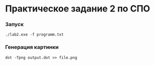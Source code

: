 # Практическое задание 2 по СПО #
### Запуск ###
```./lab2.exe -f programm.txt```
### Генерация картинки ###
```dot -Tpng output.dot >> file.png```